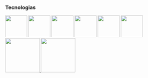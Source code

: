 ### Tecnologias
<div>
<img loading="lazy" src="https://cdn.jsdelivr.net/gh/devicons/devicon@latest/icons/java/java-original-wordmark.svg" width="70" height="70"/>
<img loading="lazy" src="https://cdn.jsdelivr.net/gh/devicons/devicon@latest/icons/csharp/csharp-original.svg" width="70" height="70"/>
<img loading="lazy" src="https://cdn.jsdelivr.net/gh/devicons/devicon@latest/icons/javascript/javascript-original.svg" width="70" height="70"/>
<img loading="lazy" src="https://cdn.jsdelivr.net/gh/devicons/devicon@latest/icons/docker/docker-original-wordmark.svg" width="70" height="70"/>
<img loading="lazy" src="https://cdn.jsdelivr.net/gh/devicons/devicon@latest/icons/react/react-original-wordmark.svg" width="70" height="70"/>
<img loading="lazy" src="https://cdn.jsdelivr.net/gh/devicons/devicon@latest/icons/python/python-original-wordmark.svg" width="70" height="70"/>
</div>

<div>
<a href="https://github.com/Bruno-Ambrosio">
<img loading="lazy" height="110em" src="https://github-readme-stats.vercel.app/api/top-langs/?username=Bruno-Ambrosio&layout=compact&langs_count=7&theme=dracula"/>
<img loading="lazy" height="110em" src="https://github-readme-stats.vercel.app/api?username=Bruno-Ambrosio&show_icons=true&theme=dracula&include_all_commits=true&count_private=true"/>
</div>
